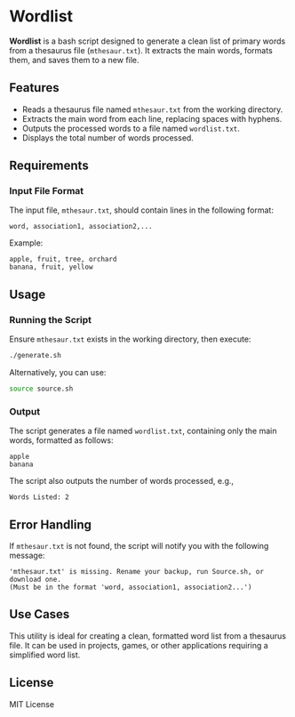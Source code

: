 # Wordlist

**Wordlist** is a bash script designed to generate a clean list of primary words from a thesaurus file (`mthesaur.txt`). It extracts the main words, formats them, and saves them to a new file.

## Features

- Reads a thesaurus file named `mthesaur.txt` from the working directory.
- Extracts the main word from each line, replacing spaces with hyphens.
- Outputs the processed words to a file named `wordlist.txt`.
- Displays the total number of words processed.

## Requirements

### Input File Format

The input file, `mthesaur.txt`, should contain lines in the following format:
```
word, association1, association2,...
```
Example:
```
apple, fruit, tree, orchard
banana, fruit, yellow
```

## Usage

### Running the Script

Ensure `mthesaur.txt` exists in the working directory, then execute:
```bash
./generate.sh
```
Alternatively, you can use:
```bash
source source.sh
```

### Output

The script generates a file named `wordlist.txt`, containing only the main words, formatted as follows:
```
apple
banana
```
The script also outputs the number of words processed, e.g.,
```
Words Listed: 2
```

## Error Handling

If `mthesaur.txt` is not found, the script will notify you with the following message:
```
'mthesaur.txt' is missing. Rename your backup, run Source.sh, or download one.
(Must be in the format 'word, association1, association2...')
```

## Use Cases

This utility is ideal for creating a clean, formatted word list from a thesaurus file. It can be used in projects, games, or other applications requiring a simplified word list.

## License

MIT License